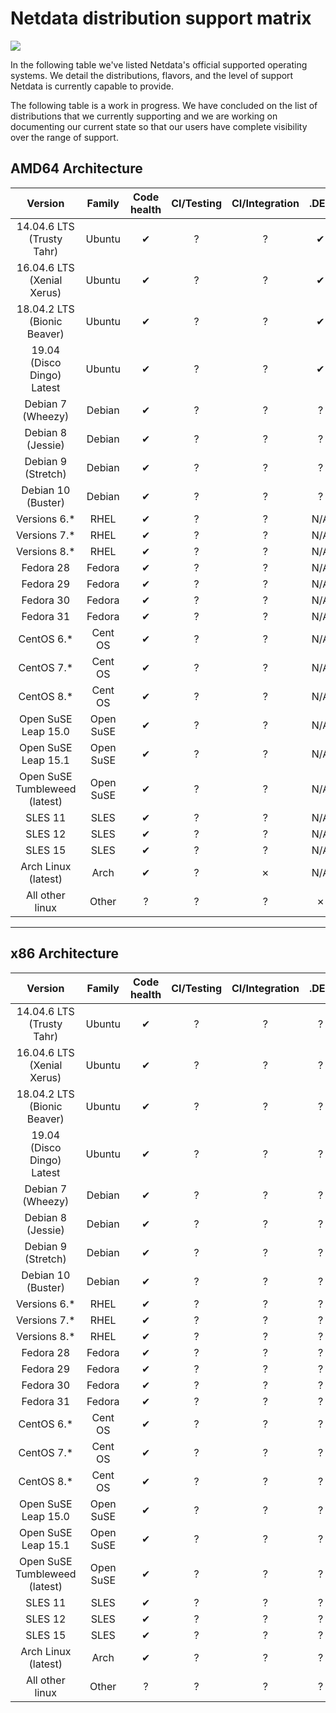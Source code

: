 # Netdata distribution support matrix
![](https://raw.githubusercontent.com/netdata/netdata/master/web/gui/images/packaging-beta-tag.svg?sanitize=true)

In the following table we've listed Netdata's official supported operating systems. We detail the distributions, flavors, and the level of support Netdata is currently capable to provide.

The following table is a work in progress. We have concluded on the list of distributions
that we currently supporting and we are working on documenting our current state so that our users
have complete visibility over the range of support.

## AMD64 Architecture

Version | Family | Code health | CI/Testing | CI/Integration | .DEB | .RPM | Installer | Kickstart | Community support
:------------------: | :------------------: | :----------------: | :----------------: | :----------------: | :----------------: | :----------------: | :----------------: | :----------------: | :----------------:
14.04.6 LTS (Trusty Tahr) | Ubuntu | &#10004; | &#63; | &#63; | &#10004; | N/A | &#63; | &#63; | &#63;
16.04.6 LTS (Xenial Xerus) | Ubuntu | &#10004; | &#63; | &#63; | &#10004; | N/A | &#63; | &#63; | &#63;
18.04.2 LTS (Bionic Beaver) | Ubuntu | &#10004; | &#63; | &#63; | &#10004; | N/A | &#63; | &#63; | &#63;
19.04 (Disco Dingo) Latest | Ubuntu | &#10004; | &#63; | &#63; | &#10004; | N/A | &#63; | &#63; | &#63;
Debian 7 (Wheezy) | Debian | &#10004; | &#63; | &#63; | &#63; | N/A | &#10007; | &#63; | &#63;
Debian 8 (Jessie) | Debian | &#10004; | &#63; | &#63; | &#63; | N/A | &#10004; | &#63; | &#63;
Debian 9 (Stretch) | Debian | &#10004; | &#63; | &#63; | &#63; | N/A | &#10004; | &#63; | &#63;
Debian 10 (Buster) | Debian | &#10004; | &#63; | &#63; | &#63; | N/A | &#10004; | &#63; | &#63;
Versions 6.* | RHEL |  &#10004; | &#63; | &#63; | N/A | &#10004; | &#63; | &#63; | &#63;
Versions 7.* | RHEL | &#10004; | &#63; | &#63; | N/A | &#10004; | &#63; | &#63; | &#63;
Versions 8.* | RHEL |  &#10004; | &#63; | &#63; | N/A | &#10007; | &#63; | &#63; | &#63;
Fedora 28 | Fedora | &#10004; | &#63; | &#63; | N/A | &#63; | &#63; | &#63; | &#63;
Fedora 29 | Fedora | &#10004; | &#63; | &#63; | N/A | &#63; | &#63; | &#63; | &#63;
Fedora 30 | Fedora | &#10004; | &#63; | &#63; | N/A | &#63; | &#63; | &#63; | &#63;
Fedora 31 | Fedora | &#10004; | &#63; | &#63; | N/A | &#10007; | &#63; | &#63; | &#63;
CentOS 6.* | Cent OS | &#10004; | &#63; | &#63; | N/A | &#63; | &#63; | &#63; | &#63;
CentOS 7.* | Cent OS | &#10004; | &#63; | &#63; | N/A | &#63; | &#63; | &#63; | &#63;
CentOS 8.* | Cent OS | &#10004; | &#63; | &#63; | N/A | &#10007; | &#63; | &#63; | &#63;
Open SuSE Leap 15.0 | Open SuSE | &#10004; | &#63; | &#63; | N/A | &#10004; | &#63; | &#63; | &#63;
Open SuSE Leap 15.1 | Open SuSE | &#10004; | &#63; | &#63; | N/A | &#10004; | &#63; | &#63; | &#63;
Open SuSE Tumbleweed (latest) | Open SuSE | &#10004; | &#63; | &#63; | N/A | &#10007; | &#63; | &#63; | &#63;
SLES 11 | SLES | &#10004; | &#63; | &#63; | N/A | &#10007; | &#63; | &#63; | &#63;
SLES 12 | SLES | &#10004; | &#63; | &#63; | N/A | &#10007; | &#63; | &#63; | &#63;
SLES 15 | SLES | &#10004; | &#63; | &#63; | N/A | &#10007; | &#63; | &#63; | &#63;
Arch Linux (latest) | Arch | &#10004; | &#63; | &#10007; | N/A | &#10007; | &#63; | &#63; | &#63;
All other linux | Other | &#63; | &#63; | &#63; | &#10007; | &#10007; | &#63; | &#63; | &#63;

---


## x86 Architecture

Version | Family | Code health | CI/Testing | CI/Integration | .DEB | .RPM | Installer | Kickstart | Community support
:------------------: | :------------------: | :----------------: | :----------------: | :----------------: | :----------------: | :----------------: | :----------------: | :----------------: | :----------------:
14.04.6 LTS (Trusty Tahr) | Ubuntu | &#10004; | &#63; | &#63; | &#63; | &#63; | &#63; | &#63; | &#63;
16.04.6 LTS (Xenial Xerus) | Ubuntu | &#10004; | &#63; | &#63; | &#63; | &#63; | &#63; | &#63; | &#63;
18.04.2 LTS (Bionic Beaver) | Ubuntu | &#10004; | &#63; | &#63; | &#63; | &#63; | &#63; | &#63; | &#63;
19.04 (Disco Dingo) Latest | Ubuntu | &#10004; | &#63; | &#63; | &#63; | &#63; | &#63; | &#63; | &#63;
Debian 7 (Wheezy) | Debian | &#10004; | &#63; | &#63; | &#63; | &#63; | &#63; | &#63; | &#63;
Debian 8 (Jessie) | Debian | &#10004; | &#63; | &#63; | &#63; | &#63; | &#63; | &#63; | &#63;
Debian 9 (Stretch) | Debian | &#10004; | &#63; | &#63; | &#63; | &#63; | &#63; | &#63; | &#63;
Debian 10 (Buster) | Debian | &#10004; | &#63; | &#63; | &#63; | &#63; | &#63; | &#63; | &#63;
Versions 6.* | RHEL |  &#10004; | &#63; | &#63; | &#63; | &#63; | &#63; | &#63; | &#63;
Versions 7.* | RHEL | &#10004; | &#63; | &#63; | &#63; | &#63; | &#63; | &#63; | &#63;
Versions 8.* | RHEL |  &#10004; | &#63; | &#63; | &#63; | &#63; | &#63; | &#63; | &#63;
Fedora 28 | Fedora | &#10004; | &#63; | &#63; | &#63; | &#63; | &#63; | &#63; | &#63;
Fedora 29 | Fedora | &#10004; | &#63; | &#63; | &#63; | &#63; | &#63; | &#63; | &#63;
Fedora 30 | Fedora | &#10004; | &#63; | &#63; | &#63; | &#63; | &#63; | &#63; | &#63;
Fedora 31 | Fedora | &#10004; | &#63; | &#63; | &#63; | &#63; | &#63; | &#63; | &#63;
CentOS 6.* | Cent OS | &#10004; | &#63; | &#63; | &#63; | &#63; | &#63; | &#63; | &#63;
CentOS 7.* | Cent OS | &#10004; | &#63; | &#63; | &#63; | &#63; | &#63; | &#63; | &#63;
CentOS 8.* | Cent OS | &#10004; | &#63; | &#63; | &#63; | &#63; | &#63; | &#63; | &#63;
Open SuSE Leap 15.0 | Open SuSE | &#10004; | &#63; | &#63; | &#63; | &#63; | &#63; | &#63; | &#63;
Open SuSE Leap 15.1 | Open SuSE | &#10004; | &#63; | &#63; | &#63; | &#63; | &#63; | &#63; | &#63;
Open SuSE Tumbleweed (latest) | Open SuSE | &#10004; | &#63; | &#63; | &#63; | &#63; | &#63; | &#63; | &#63;
SLES 11 | SLES | &#10004; | &#63; | &#63; | &#63; | &#63; | &#63; | &#63; | &#63;
SLES 12 | SLES | &#10004; | &#63; | &#63; | &#63; | &#63; | &#63; | &#63; | &#63;
SLES 15 | SLES | &#10004; | &#63; | &#63; | &#63; | &#63; | &#63; | &#63; | &#63;
Arch Linux (latest) | Arch | &#10004; | &#63; | &#63; | &#63; | &#63; | &#63; | &#63; | &#63;
All other linux | Other | &#63; | &#63; | &#63; | &#63; | &#63; | &#63; | &#63; | &#63;

